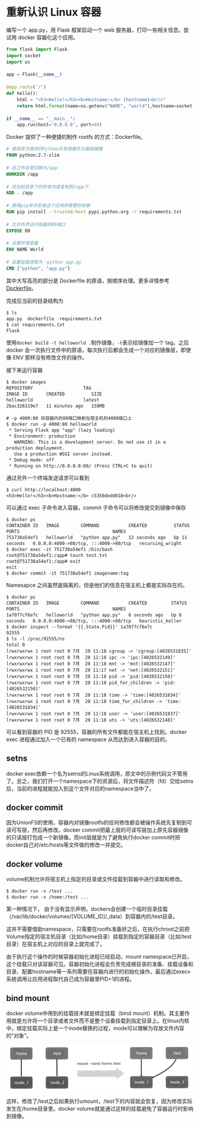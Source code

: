 # 重新认识 Linux 容器

编写一个 app.py，用 Flask 框架启动一个 web 服务器，打印一些相关信息。尝试用 docker 容器化这个应用。

```PYTHON
from flask import Flask
import socket
import os

app = Flask(__name__)

@app.route('/')
def hello():
    html = "<h3>Hello!</h3><b>Hostname:</b> {hostname}<br/>"
    return html.format(name=os.getenv("NAME", "world"),hostname=socket.gethostname())

if __name__ == "__main__":
    app.run(host='0.0.0.0', port=80)
```

Docker 提供了一种便捷的制作 rootfs 的方式：Dockerfile。

```Dockerfile
# 使用官方提供的Python开发镜像作为基础镜像
FROM python:2.7-slim

# 将工作目录切换为/app
WORKDIR /app

# 将当前目录下的所有内容复制到/app下
ADD . /app

# 使用pip命令安装这个应用所需要的依赖
RUN pip install --trusted-host pypi.python.org -r requirements.txt

# 允许外界访问容器的80端口
EXPOSE 80

# 设置环境变量
ENV NAME World

# 设置容器进程为：python app.py
CMD ["python", "app.py"]
```

其中大写高亮的部分是 Dockerfile 的原语，按顺序处理。更多详情参考[Dockerfile](https://docs.docker.com/build/building/best-practices/#:~:text=What%20is%20a%20Dockerfile%3F,can%20find%20at%20Dockerfile%20reference.)。

完成后当前的目录结构为

```SHELL
$ ls
app.py  dockerfile  requirements.txt
$ cat requirements.txt
Flask
```

使用`docker build -t helloworld .`制作镜像，`-t`表示给镜像加一个 tag。之后 docker 会一次执行文件中的原语，每次执行后都会生成一个对应的镜像层，即使像 ENV 那样没有修改文件的操作。

接下来运行容器

```shell
$ docker images
REPOSITORY                   TAG                                              IMAGE ID       CREATED          SIZE
helloworld                   latest                                           2bac326319e7   11 minutes ago   158MB

# -p 4000:80 将容器内的80端口映射在宿主机的4000端口上
$ docker run -p 4000:80 helloworld
 * Serving Flask app "app" (lazy loading)
 * Environment: production
   WARNING: This is a development server. Do not use it in a production deployment.
   Use a production WSGI server instead.
 * Debug mode: off
 * Running on http://0.0.0.0:80/ (Press CTRL+C to quit)
```

通过另外一个终端发送请求可以看到

```SHELL
$ curl http://localhost:4000
<h3>Hello!</h3><b>Hostname:</b> c5356dedd018<br/>
```

可以通过 exec 子命令进入容器，commit 子命令可以将修改提交到镜像中保存

```SHELL
$ docker ps
CONTAINER ID   IMAGE        COMMAND           CREATED          STATUS          PORTS                                   NAMES
751738a54ef1   helloworld   "python app.py"   12 seconds ago   Up 11 seconds   0.0.0.0:4000->80/tcp, :::4000->80/tcp   recursing_wright
$ docker exec -it 751738a54ef1 /bin/bash
root@751738a54ef1:/app# touch test.txt
root@751738a54ef1:/app# exit
exit
$ docker commit -it 751738a54ef1 imagename:tag
```

Namesapce 之间虽然是隔离的，但是他们的信息在宿主机上都是实际存在的。

```SHELL
$ docker ps
CONTAINER ID   IMAGE        COMMAND           CREATED         STATUS         PORTS                                   NAMES
1a7077cf6e7c   helloworld   "python app.py"   6 seconds ago   Up 6 seconds   0.0.0.0:4000->80/tcp, :::4000->80/tcp   heuristic_keller
$ docker inspect --format '{{.State.Pid}}' 1a7077cf6e7c
92555
$ ls -l /proc/92555/ns
total 0
lrwxrwxrwx 1 root root 0 7月  20 11:18 cgroup -> 'cgroup:[4026531835]'
lrwxrwxrwx 1 root root 0 7月  20 11:18 ipc -> 'ipc:[4026532149]'
lrwxrwxrwx 1 root root 0 7月  20 11:18 mnt -> 'mnt:[4026532147]'
lrwxrwxrwx 1 root root 0 7月  20 11:17 net -> 'net:[4026532151]'
lrwxrwxrwx 1 root root 0 7月  20 11:18 pid -> 'pid:[4026532150]'
lrwxrwxrwx 1 root root 0 7月  20 11:18 pid_for_children -> 'pid:[4026532150]'
lrwxrwxrwx 1 root root 0 7月  20 11:18 time -> 'time:[4026531834]'
lrwxrwxrwx 1 root root 0 7月  20 11:18 time_for_children -> 'time:[4026531834]'
lrwxrwxrwx 1 root root 0 7月  20 11:18 user -> 'user:[4026531837]'
lrwxrwxrwx 1 root root 0 7月  20 11:18 uts -> 'uts:[4026532148]'
```

可以看到容器的 PID 是 92555，容器的所有文件都能在宿主机上找到。docker exec 进程通过加入一个已有的 namespace 从而达到进入容器的目的。

## setns

docker exec依赖一个名为setns的Linux系统调用，原文中的示例代码又不管用了。总之，我们打开一个namespace下的资源后，将文件描述符（fd）交给setns后，当前的进程就能加入到这个文件对应的namespace当中了。

## docker commit

因为UnionFS的使用，容器内对镜像rootfs的任何修改都会被操作系统先复制到可读可写层，然后再修改。docker commit把最上层的可读写层加上原先容器镜像的只读层打包成一个新镜像。而init层就是为了避免执行docker commit时把docker自己对/etc/hosts等文件做的修改一并提交。

## docker volume

volume机制允许将宿主机上指定的目录或文件挂载到容器中进行读取和修改。

```SEHLL
$ docker run -v /test ...
$ docker run -v /home:/test ...
```

第一种情况下， 由于没有显示声明，dockers会创建一个临时目录挂载（/var/lib/docker/volumes/[VOLUME_ID]/_data）到容器内的/test目录。

这并不需要借助namespace，只需要在rootfs准备好之后，在执行chroot之前把Volume指定的宿主机目录（比如/home目录）挂载到指定的容器目录（比如/test目录）在宿主机上对应的目录上就完成了。

由于执行这个操作的时候容器初始化进程已经启动，mount namespace已开启，这个挂载只对该容器可见。容器初始化进程会负责完成根目录的准备、挂载设备和目录、配置hostname等一系列需要在容器内进行的初始化操作。最后通过execv系统调用让应用进程取代自己成为容器里PID=1的进程。

## bind mount

docker volume中用到的挂载技术就是绑定挂载（bind mount）机制。其主要作用就是允许将一个目录或者文件而不是整个设备挂载到指定目录上。在linux内核中，绑定挂载实际上是一个inode替换的过程，inode可以理解为存放文件内容的“对象”。

![mount](./picture/chapter2/mount.png)

这样，修改了/test之后如果执行umount，/test下的内容就会恢复，因为修改实际发生在/home目录里。docker volume就是通过这样的挂载避免了容器运行时影响到镜像。



